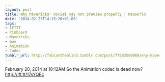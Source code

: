 ```yaml
---
layout: post
title: Why Mavericks' movies may not preview properly | Macworld
date: '2014-02-23T14:15:26+01:00'
tags:
- IFTTT
- Pinboard
- Mavericks
- mov
- Animation
- Codec
tumblr_url: http://fabiantheblind.tumblr.com/post/77583508069/why-mavericks-movies-may-not-preview-properly
---
```

February 20, 2014 at 10:12AM
So the Animation codec is dead now?http://ift.tt/17sYQEc
